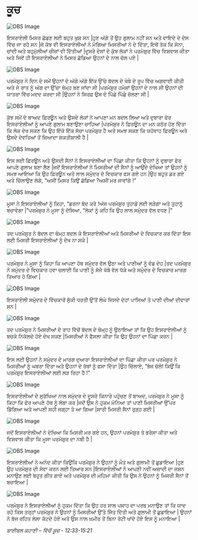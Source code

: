 # ਕੂਚ

![OBS Image](https://cdn.door43.org/obs/jpg/360px/obs-en-12-01.jpg)

ਇਸਰਾਏਲੀ ਮਿਸਰ ਛੱਡਣ ਲਈ ਬਹੁਤ ਖ਼ੁਸ਼ ਸਨ |ਹੁਣ ਅੱਗੇ ਤੋਂ ਉਹ ਗੁਲਾਮ ਨਹੀਂ ਸਨ ਅਤੇ ਵਾਇਦੇ ਦੇ ਦੇਸ ਵਿੱਚ ਜਾ ਰਹੇ ਸਨ |ਜੋ ਕੱਝ ਵੀ ਇਸਰਾਏਲੀਆਂ ਨੇ ਮੰਗਿਆ ਮਿਸਰੀਆਂ ਨੇ ਦੇ ਦਿੱਤਾ, ਇਥੋਂ ਤੱਕ ਕਿ ਸੋਨਾ, ਚਾਂਦੀ ਅਤੇ ਬਹੁਮੁੱਲੀਆਂ ਚੀਜ਼ਾਂ  ਵੀ ਦਿੱਤੀਆਂ |ਦੂਸਰੇ ਦੇਸਾਂ ਦੇ ਕੁੱਝ ਲੋਕਾਂ ਨੇ ਪਰਮੇਸ਼ੁਰ ਵਿੱਚ ਵਿਸ਼ਵਾਸ ਕੀਤਾ ਅਤੇ ਜਿਵੇਂ ਹੀ ਇਸਰਾਏਲੀਆਂ ਨੇ ਮਿਸਰ ਛੱਡਿਆ ਉਹਨਾਂ ਦੇ ਨਾਲ ਚੱਲ ਪਏ |

![OBS Image](https://cdn.door43.org/obs/jpg/360px/obs-en-12-02.jpg)

ਪਰਮੇਸ਼ੁਰ ਨੇ ਦਿਨ ਦੇ ਸਮੇਂ ਉਹਨਾਂ ਦੇ ਅੱਗੇ ਅੱਗੇ ਇੱਕ ਉੱਚੇ ਬੱਦਲ ਦੇ ਖੰਬੇ ਦੇ ਰੂਪ ਵਿੱਚ ਅਗਵਾਈ ਕੀਤੀ ਅਤੇ ਜੋ ਰਾਤ ਨੂੰ ਅੱਗ ਦਾ ਉੱਚਾ ਥੰਮ੍ਹ  ਬਣ ਜਾਂਦਾ ਸੀ |ਪਰਮੇਸ਼ੁਰ  ਹਮੇਸ਼ਾਂ ਉਹਨਾਂ ਦੇ ਨਾਲ ਸੀ ਉਹਨਾਂ ਦੀ ਯਾਤਰਾ ਵਿੱਚ ਮਦਦ  ਕਰਦਾ ਸੀ |ਉਹਨਾਂ ਨੇ  ਸਿਰਫ਼ ਉਸ ਦੇ ਪਿੱਛੇ ਪਿੱਛੇ ਚੱਲਣਾ ਸੀ |

![OBS Image](https://cdn.door43.org/obs/jpg/360px/obs-en-12-03.jpg)

ਕੁੱਝ ਸਮੇਂ ਦੇ ਬਾਅਦ ਫ਼ਿਰਊਨ  ਅਤੇ ਉਸਦੇ ਲੋਕਾਂ ਨੇ ਆਪਣਾ ਮਨ ਬਦਲ ਲਿਆ ਅਤੇ ਦੁਬਾਰਾ ਫੇਰ ਇਸਰਾਏਲੀਆਂ ਨੂੰ ਆਪਣੇ ਗੁਲਾਮ ਬਣਾਉਣਾ ਚਾਹਿਆ |ਪਰਮੇਸ਼ੁਰ  ਨੇ ਫ਼ਿਰਊਨ  ਦਾ ਮਨ ਕਠੋਰ ਹੋਣ ਦਿੱਤਾ ਕਿ ਲੋਕ ਦੇਖ ਸਕਣ ਕਿ ਉਹ ਇੱਕੋ ਇੱਕ  ਸੱਚਾ ਪਰਮੇਸ਼ੁਰ  ਹੈ ਅਤੇ ਸਮਝ ਸਕਣ ਕਿ ਯਹੋਵਾਹ ਫ਼ਿਰਊਨ ਅਤੇ ਉਸਦੇ ਦੇਵਤਿਆਂ ਤੋਂ ਜ਼ਿਆਦਾ  ਸ਼ਕਤੀਸ਼ਾਲੀ ਹੈ |

![OBS Image](https://cdn.door43.org/obs/jpg/360px/obs-en-12-04.jpg)

ਇਸ ਲਈ ਫ਼ਿਰਊਨ  ਅਤੇ ਉਸਦੀ ਸੈਨਾਂ  ਨੇ ਇਸਰਾਏਲੀਆਂ ਦਾ ਪਿੱਛਾ ਕੀਤਾ ਕਿ ਉਹਨਾਂ ਨੂੰ ਦੁਬਾਰਾ ਫੇਰ ਆਪਣੇ ਗੁਲਾਮ ਬਣਾ ਲੈਣ |ਜਦੋਂ ਇਸਰਾਏਲੀਆਂ ਨੇ ਮਿਸਰੀਆਂ ਦੀ ਸੈਨਾਂ  ਨੂੰ ਆਉਂਦੇ ਦੇਖਿਆ ਤਾਂ ਉਹਨਾਂ ਨੂੰ ਸਮਝ ਆਇਆ ਕਿ ਉਹ ਫ਼ਿਰਊਨ  ਅਤੇ ਲਾਲ ਸਮੁੰਦਰ ਦੇ ਵਿਚਕਾਰ  ਫਸ ਗਏ ਹਨ |ਉਹ ਬਹੁਤ ਡਰ ਗਏ ਅਤੇ ਚਿੱਲਾਉਣ ਲੱਗੇ, “ਅਸੀਂ ਮਿਸਰ ਕਿਉਂ ਛੱਡਿਆ ?ਅਸੀਂ ਮਰ ਜਾਵਾਂਗੇ !”

![OBS Image](https://cdn.door43.org/obs/jpg/360px/obs-en-12-05.jpg)

ਮੂਸਾ ਨੇ ਇਸਰਾਏਲੀਆਂ ਨੂੰ ਕਿਹਾ, “ਡਰਨਾ ਬੰਦ ਕਰੋ !ਅੱਜ ਪਰਮੇਸ਼ੁਰ  ਤੁਹਾਡੇ ਲਈ ਲੜੇਗਾ ਅਤੇ ਤੁਹਾਨੂੰ ਬਚਾਵੇਗਾ |”ਪਰਮੇਸ਼ੁਰ  ਨੇ ਮੂਸਾ ਨੂੰ ਦੱਸਿਆ, “ਲੋਕਾਂ ਨੂੰ ਕਹਿ ਕਿ ਉਹ ਲਾਲ ਸਮੁੰਦਰ ਵੱਲ ਵਧਣ |”

![OBS Image](https://cdn.door43.org/obs/jpg/360px/obs-en-12-06.jpg)

ਤਦ  ਪਰਮੇਸ਼ੁਰ  ਨੇ ਬੱਦਲ ਦਾ ਥੰਮ੍ਹ  ਬਦਲ ਕੇ ਇਸਰਾਏਲੀਆਂ ਅਤੇ ਮਿਸਰੀਆਂ ਦੇ ਵਿਚਕਾਰ  ਕਰ ਦਿੱਤਾ ਇਸ ਲਈ ਮਿਸਰੀ ਇਸਰਾਏਲੀਆਂ ਨੂੰ ਦੇਖ ਨਾ ਸਕੇ |

![OBS Image](https://cdn.door43.org/obs/jpg/360px/obs-en-12-07.jpg)

ਪਰਮੇਸ਼ੁਰ  ਨੇ ਮੂਸਾ ਨੂੰ ਕਿਹਾ ਕਿ ਆਪਣਾ ਹੱਥ ਸਮੁੰਦਰ ਵੱਲ ਉਠਾ ਅਤੇ ਪਾਣੀਆਂ ਨੂੰ ਵੰਡ ਦੇਹ |ਤਦ  ਪਰਮੇਸ਼ੁਰ  ਨੇ ਸਮੁੰਦਰ ਦੇ ਵਿਚਕਾਰ  ਹਵਾ ਚਲਾਈ ਕਿ ਪਾਣੀ ਨੂੰ ਸੱਜੇ ਖੱਬੇ ਵੱਲ ਧੱਕੇ ਅਤੇ ਸਮੁੰਦਰ ਦੇ ਵਿਚਕਾਰ ਮਾਰਗ ਤਿਆਰ ਹੋ ਗਿਆ |

![OBS Image](https://cdn.door43.org/obs/jpg/360px/obs-en-12-08.jpg)

ਇਸਰਾਏਲੀ ਸਮੁੰਦਰ ਦੇ ਵਿੱਚਕਾਰੋਂ ਸੁੱਕੀ ਧਰਤੀ ਉੱਤੋਂ ਲੰਘੇ ਜਿਸਦੇ ਦੋਹਾਂ ਪਾਸਿਆਂ ਤੇ ਪਾਣੀ ਦੀਆਂ ਦੀਵਾਰਾਂ ਸਨ |

![OBS Image](https://cdn.door43.org/obs/jpg/360px/obs-en-12-09.jpg)

ਤਦ ਪਰਮੇਸ਼ੁਰ ਨੇ ਮਿਸਰੀਆਂ ਦੇ ਰਾਹ ਵਿੱਚੋਂ  ਬੱਦਲ  ਦੇ ਥੰਮ੍ਹ ਨੂੰ ਉਠਾਇਆ ਤਾਂ ਕਿ ਉਹ ਇਸਰਾਏਲੀਆਂ ਨੂੰ ਬਚਕੇ ਨਿਕੱਲਦੇ  ਹੋਏ ਦੇਖ ਸਕਣ |ਮਿਸਰੀਆਂ ਨੇ ਫੈਸਲਾ ਕੀਤਾ ਕਿ ਉਹ ਉਹਨਾਂ  ਦਾ ਪਿੱਛਾ ਕਰਨ |

![OBS Image](https://cdn.door43.org/obs/jpg/360px/obs-en-12-10.jpg)

ਇਸ ਲਈ ਉਹਨਾਂ ਨੇ ਸਮੁੰਦਰ ਦੇ ਮਾਰਗ ਦੁਆਰਾ ਇਸਰਾਏਲੀਆਂ ਦਾ ਪਿੱਛਾ ਕੀਤਾ ਪਰ ਪਰਮੇਸ਼ੁਰ  ਨੇ ਮਿਸਰੀਆਂ ਨੂੰ ਘਬਰਾ ਦਿੱਤਾ ਅਤੇ ਉਹਨਾਂ ਦੇ ਰੱਥਾਂ ਨੂੰ ਫਸਾ ਦਿੱਤਾ |ਉਹ ਚਿੱਲਾਏ, “ਭੱਜ ਚੱਲੋ! ਕਿਉਂ ਕਿ ਪਰਮੇਸ਼ੁਰ  ਇਸਰਾਏਲੀਆਂ ਲਈ ਲੜ ਰਿਹਾ ਹੈ !”

![OBS Image](https://cdn.door43.org/obs/jpg/360px/obs-en-12-11.jpg)

ਇਸਰਾਏਲੀਆਂ ਦੇ ਸੁਰੱਖਿਆ ਨਾਲ ਸਮੁੰਦਰ ਦੇ ਦੂਸਰੇ ਕਿਨਾਰੇ ਪਹੁੰਚਣ ਤੋਂ ਬਾਅਦ, ਪਰਮੇਸ਼ੁਰ  ਨੇ ਮੂਸਾ ਨੂੰ ਕਿਹਾ ਕਿ  ਫੇਰ ਆਪਣੇ ਹੱਥ ਨੂੰ ਲੰਬਾ ਕਰ |ਜਦੋਂ ਉਸ ਨੇ ਹੁਕਮ ਮੰਨਿਆ ਤਾਂ ਪਾਣੀ ਮਿਸਰੀਆਂ ਉੱਪਰ ਡਿੱਗਿਆ ਅਤੇ ਆਪਣੀ ਸਹੀ ਜਗ੍ਹਾ ਤੇ ਆ ਗਿਆ |ਸਾਰੀ ਮਿਸਰੀ ਸੈਨਾਂ ਰੁੜ੍ਹ ਗਈ |

![OBS Image](https://cdn.door43.org/obs/jpg/360px/obs-en-12-12.jpg)

ਜਦੋਂ ਇਸਰਾਏਲੀਆਂ ਨੇ ਦੇਖਿਆ ਕਿ ਮਿਸਰੀ ਮਰ ਗਏ ਹਨ, ਉਹਨਾਂ ਪਰਮੇਸ਼ੁਰ  ਤੇ ਭਰੋਸਾ ਕੀਤਾ ਅਤੇ ਵਿਸ਼ਵਾਸ ਕੀਤਾ ਕਿ ਮੂਸਾ ਪਰਮੇਸ਼ੁਰ ਦਾ ਨਬੀ ਹੈ |

![OBS Image](https://cdn.door43.org/obs/jpg/360px/obs-en-12-13.jpg)

ਇਸਰਾਏਲੀਆਂ ਨੇ ਅਨੰਦ ਕੀਤਾ ਕਿਉਂਕਿ ਪਰਮੇਸ਼ੁਰ  ਨੇ ਉਹਨਾਂ ਨੂੰ ਮੌਤ ਅਤੇ ਗੁਲਾਮੀ ਤੋਂ ਛੁਡਾਇਆ |ਹੁਣ ਉਹ ਪਰਮੇਸ਼ੁਰ ਦੀ ਸੇਵਾ ਕਰਨ ਲਈ ਤਿਆਰ ਸਨ |ਇਸਰਾਏਲੀਆਂ ਨੇ ਆਪਣੀ ਨਵੀਂ ਅਜ਼ਾਦੀ ਦਾ ਜਸ਼ਨ ਮਨਾਉਣ ਲਈ ਬਹੁਤ ਗੀਤ ਗਾਏ ਅਤੇ ਪਰਮੇਸ਼ੁਰ  ਦੀ ਮਹਿਮਾ ਕੀਤੀ ਕਿ ਉਸ ਨੇ ਉਹਨਾਂ ਨੂੰ ਮਿਸਰੀ ਸੈਨਾਂ  ਤੋਂ ਬਚਾਇਆ |

![OBS Image](https://cdn.door43.org/obs/jpg/360px/obs-en-12-14.jpg)

ਪਰਮੇਸ਼ੁਰ  ਨੇ ਇਸਰਾਏਲੀਆਂ ਨੂੰ ਹੁਕਮ ਦਿੱਤਾ ਕਿ ਉਹ ਹਰ ਸਾਲ ਪਸਾਹ  ਦਾ ਪਰਬ ਮਨਾਉਣ ਤਾਂ ਕਿ ਯਾਦ ਰਹੇ ਕਿਸ ਤਰ੍ਹਾਂ ਪਰਮੇਸ਼ੁਰ  ਨੇ ਉਹਨਾਂ ਨੂੰ ਮਿਸਰੀਆਂ ਉੱਤੇ ਜਿੱਤ ਦਿੱਤੀ ਅਤੇ ਗੁਲਾਮੀ ਤੋਂ ਛੁਡਾਇਆ | ਉਹਨਾਂ ਨੇ ਬੱਜ ਰਹਿਤ ਲੇਲਾ ਕੱਟਦੇ ਹੋਏ ਅਤੇ ਉਸ ਨਾਲ ਖ਼ਮੀਰ  ਤੋਂ ਬਿਨਾ ਰੋਟੀ ਖਾਂਦੇ ਹੋਏ ਇਸ ਨੂੰ ਮਨਾਇਆ |

_ਬਾਈਬਲ ਕਹਾਣੀ – ਵਿੱਚੋਂ  ਕੂਚ - 12:33-15:21_